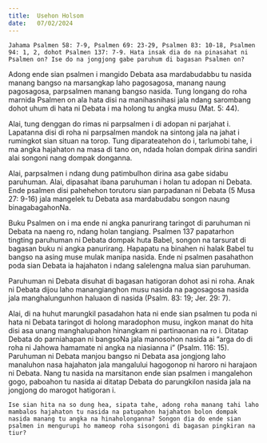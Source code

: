 ```yaml
---
title:  Usehon Holsom
date:   07/02/2024
---
```


`Jahama Psalmen 58: 7-9, Psalmen 69: 23-29, Psalmen 83: 10-18, Psalmen 94: 1, 2, dohot Psalmen 137: 7-9. Hata insak dia do na pinasahat ni Psalmen on? Ise do na jongjong gabe paruhum di bagasan Psalmen on?`

Adong ende sian psalmen i mangido Debata asa mardabudabbu tu nasida manang bangso na marsangkap laho pagosagosa, manang naung pagosagosa, parpsalmen manang bangso nasida. Tung longang do roha marnida Psalmen on ala hata disi na manihasnihasi jala ndang sarombang dohot uhum di hata ni Debata i ma holong tu angka musu (Mat. 5: 44).

Alai, tung denggan do rimas ni parpsalmen i di adopan ni parjahat i. Lapatanna disi di roha ni parpsalmen mandok na sintong jala na jahat i rumingkot sian situan na torop. Tung diparateatehon do i, tarlumobi tahe, i ma angka hajahaton na masa di tano on, ndada holan dompak dirina sandiri alai songoni nang dompak donganna.

Alai, parpsalmen i ndang dung patimbulhon dirina asa gabe sidabu paruhuman. Alai, dipasahat ibana paruhuman i holan tu adopan ni Debata. Ende psalmen disi pahehehon torutoru sian parpadanan ni Debata (5 Musa 27: 9-16) jala mangelek tu Debata asa mardabudabu songon naung binagabagahonNa.

Buku Psalmen on i ma ende ni angka panurirang taringot di paruhuman ni Debata na naeng ro, ndang holan tangiang. Psalmen 137 papatarhon tingting paruhuman ni Debata dompak huta Babel, songon na tarsurat di bagasan buku ni angka panurirang. Hapapatu na binahen ni halak Babel tu bangso na asing muse mulak manipa nasida. Ende ni psalmen pasahathon poda sian Debata ia hajahaton i ndang salelengna malua sian paruhuman.

Paruhuman ni Debata disuhat di bagasan hatigoran dohot asi ni roha. Anak ni Debata dijou laho manangianghon musu nasida na pagosagosa nasida jala manghalungunhon haluaon di nasida (Psalm. 83: 19; Jer. 29: 7).

Alai, di na huhut marungkil pasadahon hata ni ende sian psalmen tu poda ni hata ni Debata taringot di holong maradophon musu, ingkon manat do hita disi asa unang manghalupahon hinangkam ni partinaonan na ro i. Ditatap Debata do parniahapan ni bangsoNa jala manosohon nasida ai “arga do di roha ni Jahowa hamamate ni angka na niasianna i” (Psalm. 116: 15). Paruhuman ni Debata manjou bangso ni Debata asa jongjong laho manaluhon nasa hajahaton jala mangalului hagogonop ni haroro ni harajaon ni Debata. Nang tu nasida na marsitanon ende sian psalmen i mangalehon gogo, paboahon tu nasida ai ditatap Debata do parungkilon nasida jala na jongjong do marogot hatigoran i.

`Ise sian hita na so dung hea, sipata tahe, adong roha manang tahi laho mambalos hajahaton tu nasida na patupahon hajahaton bolon dompak nasida manang tu angka na hinaholonganna? Songon dia do ende sian psalmen in mengurupi ho mameop roha sisongoni di bagasan pingkiran na tiur?`